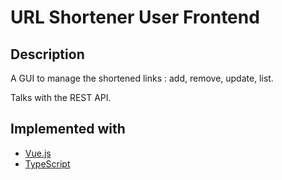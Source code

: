 # URL Shortener User Frontend

## Description

A GUI to manage the shortened links : add, remove, update, list.

Talks with the REST API.

## Implemented with

* [Vue.js](https://fr.vuejs.org/)
* [TypeScript](https://www.typescriptlang.org/)
